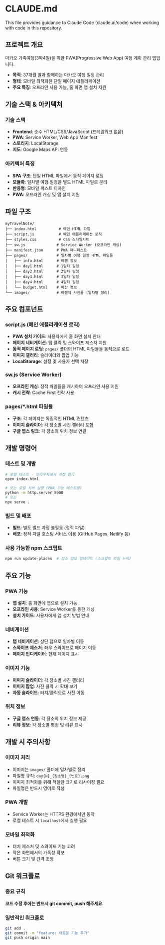 # CLAUDE.md

This file provides guidance to Claude Code (claude.ai/code) when working with code in this repository.

## 프로젝트 개요

마카오 가족여행(3박4일)을 위한 PWA(Progressive Web App) 여행 계획 관리 앱입니다.
- **목적**: 37개월 딸과 함께하는 마카오 여행 일정 관리
- **형태**: 모바일 최적화된 단일 페이지 애플리케이션
- **주요 특징**: 오프라인 사용 가능, 홈 화면 앱 설치 지원

## 기술 스택 & 아키텍처

### 기술 스택
- **Frontend**: 순수 HTML/CSS/JavaScript (프레임워크 없음)
- **PWA**: Service Worker, Web App Manifest
- **스토리지**: LocalStorage
- **지도**: Google Maps API 연동

### 아키텍처 특징
- **SPA 구조**: 단일 HTML 파일에서 동적 페이지 로딩
- **모듈화**: 일차별 여행 일정을 별도 HTML 파일로 분리
- **반응형**: 모바일 퍼스트 디자인
- **PWA**: 오프라인 캐싱 및 앱 설치 지원

## 파일 구조

```
myTravelNote/
├── index.html          # 메인 HTML 파일
├── script.js           # 메인 애플리케이션 로직
├── styles.css          # CSS 스타일시트
├── sw.js              # Service Worker (오프라인 캐싱)
├── manifest.json      # PWA 매니페스트
├── pages/             # 일차별 여행 일정 HTML 파일들
│   ├── info.html      # 여행 정보
│   ├── day1.html      # 1일차 일정
│   ├── day2.html      # 2일차 일정
│   ├── day3.html      # 3일차 일정
│   ├── day4.html      # 4일차 일정
│   └── budget.html    # 예산 정보
└── images/            # 여행지 사진들 (일차별 정리)
```

## 주요 컴포넌트

### script.js (메인 애플리케이션 로직)
- **PWA 설치 가이드**: 사용자에게 홈 화면 설치 안내
- **페이지 네비게이션**: 탭 클릭 및 스와이프 제스처 지원
- **동적 페이지 로딩**: `pages/` 폴더의 HTML 파일들을 동적으로 로드
- **이미지 갤러리**: 슬라이더와 팝업 기능
- **LocalStorage**: 설정 및 사용자 선택 저장

### sw.js (Service Worker)
- **오프라인 캐싱**: 정적 파일들을 캐시하여 오프라인 사용 지원
- **캐시 전략**: Cache First 전략 사용

### pages/*.html 파일들
- **구조**: 각 페이지는 독립적인 HTML 컨텐츠
- **이미지 슬라이더**: 각 장소별 사진 갤러리 포함
- **구글 맵스 링크**: 각 장소의 위치 정보 연결

## 개발 명령어

### 테스트 및 개발
```bash
# 로컬 테스트 - 브라우저에서 직접 열기
open index.html

# 또는 로컬 서버 실행 (PWA 기능 테스트용)
python -m http.server 8000
# 또는
npx serve .
```

### 빌드 및 배포
- **빌드**: 별도 빌드 과정 불필요 (정적 파일)
- **배포**: 정적 파일 호스팅 서비스 이용 (GitHub Pages, Netlify 등)

### 사용 가능한 npm 스크립트
```bash
npm run update-places  # 장소 정보 업데이트 (스크립트 파일 누락)
```

## 주요 기능

### PWA 기능
- **앱 설치**: 홈 화면에 앱으로 설치 가능
- **오프라인 사용**: Service Worker를 통한 캐싱
- **설치 가이드**: 사용자에게 앱 설치 방법 안내

### 네비게이션
- **탭 네비게이션**: 상단 탭으로 일차별 이동
- **스와이프 제스처**: 좌우 스와이프로 페이지 이동
- **페이지 인디케이터**: 현재 페이지 표시

### 이미지 기능
- **이미지 슬라이더**: 각 장소별 사진 갤러리
- **이미지 팝업**: 사진 클릭 시 확대 보기
- **자동 슬라이드**: 터치/클릭으로 사진 이동

### 위치 정보
- **구글 맵스 연동**: 각 장소의 위치 정보 제공
- **리뷰 정보**: 각 장소별 평점 및 리뷰 표시

## 개발 시 주의사항

### 이미지 처리
- 이미지는 `images/` 폴더에 일차별로 정리
- 파일명 규칙: `day{N}_{장소명}_{번호}.png`
- 이미지 최적화를 위해 적절한 크기로 리사이징 필요
- 파일명은 반드시 영어로 작성

### PWA 개발
- Service Worker는 HTTPS 환경에서만 동작
- 로컬 테스트 시 `localhost`에서 실행 필요

### 모바일 최적화
- 터치 제스처 및 스와이프 기능 고려
- 작은 화면에서의 가독성 확보
- 버튼 크기 및 간격 조정

## Git 워크플로

### 중요 규칙
**코드 수정 후에는 반드시 git commit, push 해주세요.**

### 일반적인 워크플로
```bash
git add .
git commit -m "feature: 새로운 기능 추가"
git push origin main
```
